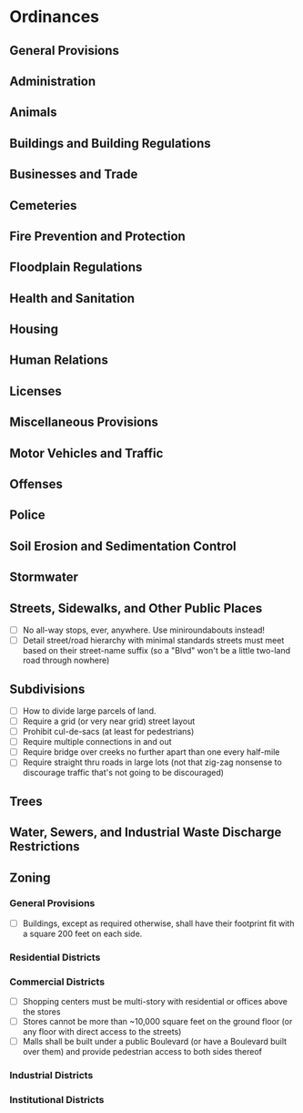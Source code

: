 Ordinances
==========

## General Provisions

## Administration

## Animals

## Buildings and Building Regulations

## Businesses and Trade

## Cemeteries

## Fire Prevention and Protection

## Floodplain Regulations

## Health and Sanitation

## Housing

## Human Relations

## Licenses

## Miscellaneous Provisions

## Motor Vehicles and Traffic

## Offenses

## Police

## Soil Erosion and Sedimentation Control

## Stormwater

Streets, Sidewalks, and Other Public Places
--------

* [ ] No all-way stops, ever, anywhere. Use miniroundabouts instead!
* [ ] Detail street/road hierarchy with minimal standards streets must meet based on their
	street-name suffix (so a "Blvd" won't be a little two-land road through nowhere)

Subdivisions
------------

* [ ] How to divide large parcels of land.
* [ ] Require a grid (or very near grid) street layout
* [ ] Prohibit cul-de-sacs (at least for pedestrians)
* [ ] Require multiple connections in and out
* [ ] Require bridge over creeks no further apart than one every half-mile
* [ ] Require straight thru roads in large lots (not that zig-zag nonsense to discourage traffic
	that's not going to be discouraged)

## Trees

## Water, Sewers, and Industrial Waste Discharge Restrictions

Zoning
------

### General Provisions

* [ ] Buildings, except as required otherwise, shall have their footprint fit with a square
	200 feet on each side.

### Residential Districts

### Commercial Districts

* [ ] Shopping centers must be multi-story with residential or offices above the stores
* [ ] Stores cannot be more than ~10,000 square feet on the ground floor (or any floor with
	direct access to the streets)
* [ ] Malls shall be built under a public Boulevard (or have a Boulevard built over them) and
	provide pedestrian access to both sides thereof

### Industrial Districts
### Institutional Districts
